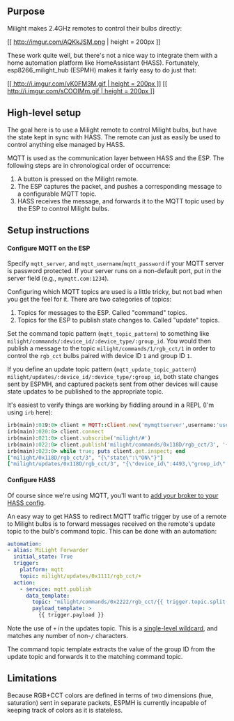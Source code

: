 ## Purpose

Milight makes 2.4GHz remotes to control their bulbs directly:

[[ http://imgur.com/AQKkJSM.png | height = 200px ]]

These work quite well, but there's not a nice way to integrate them with a home automation platform like HomeAssistant (HASS). Fortunately, esp8266_milight_hub (ESPMH) makes it fairly easy to do just that:

[[[ http://i.imgur.com/vK0FM3M.gif | height = 200px ]]](http://i.imgur.com/vK0FM3M.gifv)
[[[ http://i.imgur.com/sCOOIMm.gif | height = 200px ]]](http://i.imgur.com/sCOOIMm.gifv)

## High-level setup

The goal here is to use a Milight remote to control Milight bulbs, but have the state kept in sync with HASS. The remote can just as easily be used to control anything else managed by HASS.

MQTT is used as the communication layer between HASS and the ESP. The following steps are in chronological order of occurrence:

1. A button is pressed on the Milight remote.
2. The ESP captures the packet, and pushes a corresponding message to a configurable MQTT topic.
3. HASS receives the message, and forwards it to the MQTT topic used by the ESP to control Milight bulbs.

## Setup instructions

#### Configure MQTT on the ESP

Specify `mqtt_server`, and `mqtt_username`/`mqtt_password` if your MQTT server is password protected. If your server runs on a non-default port, put in the server field (e.g., `mymqtt.com:1234`).

Configuring which MQTT topics are used is a little tricky, but not bad when you get the feel for it. There are two categories of topics:

1. Topics for messages to the ESP. Called "command" topics.
2. Topics for the ESP to publish state changes to. Called "update" topics.

Set the command topic pattern (`mqtt_topic_pattern`) to something like `milight/commands/:device_id/:device_type/:group_id`. You would then publish a message to the topic `milight/commands/1/rgb_cct/1` in order to control the `rgb_cct` bulbs paired with device ID `1` and group ID `1`.

If you define an update topic pattern (`mqtt_update_topic_pattern`) `milight/updates/:device_id/:device_type/:group_id`, both state changes sent by ESPMH, and captured packets sent from other devices will cause state updates to be published to the appropriate topic.

It's easiest to verify things are working by fiddling around in a REPL (I'm using `irb` here):

```ruby
irb(main):019:0> client = MQTT::Client.new('mymqttserver',username:'username',password:'hunter2')
irb(main):020:0> client.connect
irb(main):021:0> client.subscribe('milight/#')
irb(main):022:0> client.publish('milight/commands/0x118D/rgb_cct/3', '{"state":"ON"}')
irb(main):023:0> while true; puts client.get.inspect; end
["milight/0x118D/rgb_cct/3", "{\"state\":\"ON\"}"]
["milight/updates/0x118D/rgb_cct/3", "{\"device_id\":4493,\"group_id\":3,\"device_type\":\"rgb_cct\",\"state\":\"ON\"}"]
```

#### Configure HASS

Of course since we're using MQTT, you'll want to [add your broker to your HASS config](https://home-assistant.io/components/mqtt/).

An easy way to get HASS to redirect MQTT traffic trigger by use of a remote to Milight bulbs is to forward messages received on the remote's update topic to the bulb's command topic. This can be done with an automation:

```yaml
automation:
- alias: MiLight Forwarder
  initial_state: True
  trigger:
    platform: mqtt
    topic: milight/updates/0x1111/rgb_cct/+
  action:
    - service: mqtt.publish
      data_template:
        topic: "milight/commands/0x2222/rgb_cct/{{ trigger.topic.split('/')[4] }}"
        payload_template: >
          {{ trigger.payload }}
```

Note the use of `+` in the updates topic. This is a [single-level wildcard](https://mosquitto.org/man/mqtt-7.html), and matches any number of non-`/` characters.

The command topic template extracts the value of the group ID from the update topic and forwards it to the matching command topic.

## Limitations

Because RGB+CCT colors are defined in terms of two dimensions (hue, saturation) sent in separate packets, ESPMH is currently incapable of keeping track of colors as it is stateless.